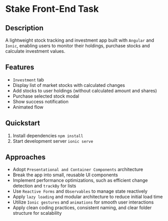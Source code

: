 # Stake Front-End Task

## Description

A lightweight stock tracking and investment app built with `Angular` and `Ionic`, enabling users to monitor their holdings, purchase stocks and calculate investment values.

## Features

- `Investment` tab
- Display list of market stocks with calculated changes
- Add stocks to user holdings (without calculated amount and shares)
- Purchase selected stock modal
- Show success notification
- Animated flow

## Quickstart

1. Install dependencies `npm install`
2. Start development server `ionic serve`

## Approaches

- Adopt `Presentational and Container Components` architecture
- Break the app into small, reusable UI components
- Implement performance optimizations, such as efficient change detection and `trackBy` for lists
- Use `Reactive Forms` and `Observables` to manage state reactively
- Apply `lazy loading` and modular architecture to reduce initial load time
- Utilize `Ionic gestures` and `animations` for smooth user interactions
- Apply clean coding practices, consistent naming, and clear folder structure for scalability
